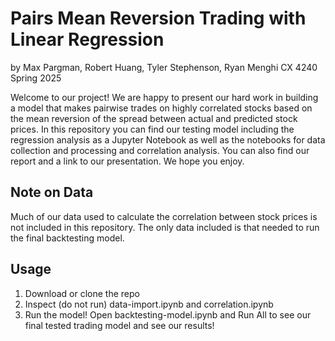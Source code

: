 # Pairs Mean Reversion Trading with Linear Regression
by Max Pargman, Robert Huang, Tyler Stephenson, Ryan Menghi
CX 4240
Spring 2025

Welcome to our project! We are happy to present our hard work in building a model that makes pairwise trades on highly correlated stocks based on the mean reversion of the spread between actual and predicted stock prices. In this repository you can find our testing model including the regression analysis as a Jupyter Notebook as well as the notebooks for data collection and processing and correlation analysis. You can also find our report and a link to our presentation. We hope you enjoy.

## Note on Data
Much of our data used to calculate the correlation between stock prices is not included in this repository. The only data included is that needed to run the final backtesting model.

## Usage
1. Download or clone the repo
2. Inspect (do not run) data-import.ipynb and correlation.ipynb
3. Run the model! Open backtesting-model.ipynb and Run All to see our final tested trading model and see our results!